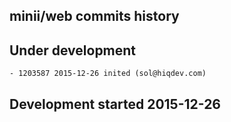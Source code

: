 minii/web commits history
-------------------------

## Under development

    - 1203587 2015-12-26 inited (sol@hiqdev.com)

## Development started 2015-12-26

